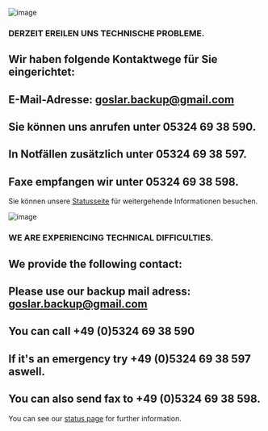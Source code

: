 ![image](https://user-images.githubusercontent.com/88624783/144945557-367a9b1f-9223-4be2-9be7-07ebfbaa2722.png)
### DERZEIT EREILEN UNS TECHNISCHE PROBLEME.
## Wir haben folgende Kontaktwege für Sie eingerichtet:
## E-Mail-Adresse: goslar.backup@gmail.com
## Sie können uns anrufen unter 05324 69 38 590.
## In Notfällen zusätzlich unter 05324 69 38 597.
## Faxe empfangen wir unter 05324 69 38 598.
Sie können unsere [Statusseite](https://meteorinfo.github.io/isitdown/) für weitergehende Informationen besuchen.

![image](https://user-images.githubusercontent.com/88624783/144945507-dc22409a-083f-4f30-9ae0-7ecd0a6bf7f0.png)
### WE ARE EXPERIENCING TECHNICAL DIFFICULTIES.
## We provide the following contact:
## Please use our backup mail adress: goslar.backup@gmail.com
## You can call +49 (0)5324 69 38 590
## If it's an emergency try +49 (0)5324 69 38 597 aswell.
## You can also send fax to +49 (0)5324 69 38 598.
You can see our [status page](https://pages.github.com/) for further information.
